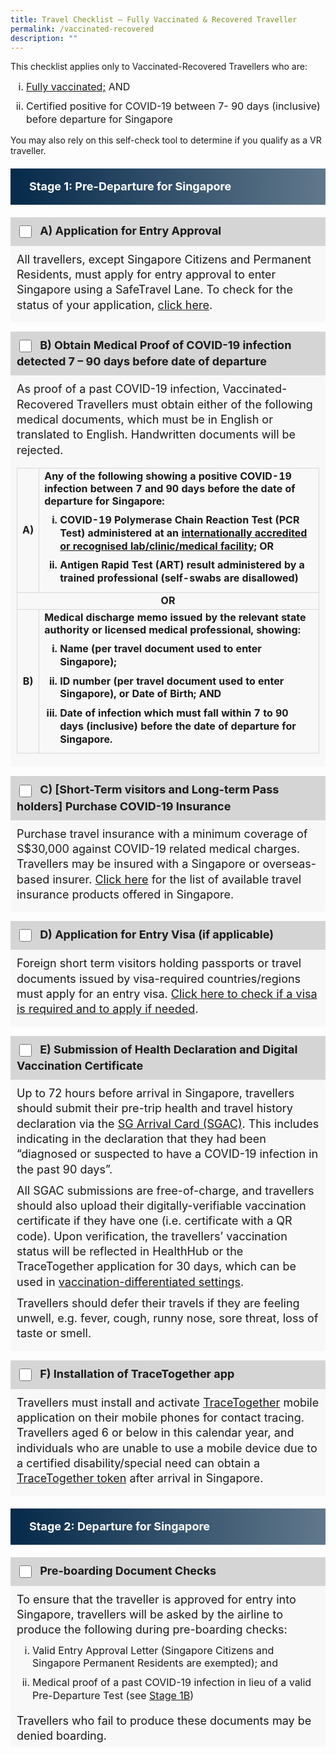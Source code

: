 ```yaml
---
title: Travel Checklist – Fully Vaccinated & Recovered Traveller
permalink: /vaccinated-recovered
description: ""
---
```

This checklist applies only to Vaccinated-Recovered Travellers who are:

<ol style="padding-left:25px; font-size:16px; margin-top:0px; margin-bottom:0px; list-style-type:lower-roman;">
	<li style="font-size:16px; margin-top:10px; margin-bottom:8px; line-height:1.3; "><a href="/health/vtsg" target="_blank">Fully vaccinated;</a> AND</li>
		<li style="font-size:16px; margin-top:10px; margin-bottom:8px; line-height:1.3; ">Certified positive for COVID-19 between 7- 90 days (inclusive) before departure for Singapore</li>
	</ol>
	
You may also rely on this self-check tool to determine if you qualify as a VR traveller.

<div style="background: linear-gradient(90deg, #072b4b, #61788c); border-left:10px #072b4b solid; color: #FFFFFF; font-size: 18px; line-height: 28px; padding: 15px 20px 15px 20px; margin: 20px 0px 20px 0px;"><b>Stage 1: Pre-Departure for Singapore</b></div>

<div style="padding:10px 10px 10px 10px; margin-bottom:0px; line-height:1.35; background-color:#d5d5d5; font-size:18px;">
<input class="box" type="checkbox" style="width:20px; height:20px; vertical-align:middle;" id="1A"><label class="box" for="1A">&nbsp;&nbsp;<b>A) Application for Entry Approval</b></label></div>
<div style="padding:10px 10px 5px 10px; margin-bottom:10px; line-height:1.35; background-color:#f8f8f8; font-size:18px;">
	<p style=" font-size:18px; margin-top: 0px; margin-bottom:10px; line-height:1.35;">All travellers, except Singapore Citizens and Permanent Residents, must apply for entry approval to enter Singapore using a SafeTravel Lane. To check for the status of your application, <a href="https://eservices.ica.gov.sg/STO/safeTravel/enquiry" target="_blank">click here</a>.</p>
  </div>
	
<div style="padding:10px 10px 10px 10px; margin-bottom:0px; margin-top:15px; line-height:1.35; background-color:#d5d5d5; font-size:18px;">
<input class="box" type="checkbox" style="width:20px; height:20px; vertical-align:middle;" id="1B"><label class="box" for="1B">&nbsp;&nbsp;<b>B) Obtain Medical Proof of COVID-19 infection detected 7 – 90 days before date of departure</b></label></div>
<div style="padding:10px 10px 5px 10px; margin-bottom:10px; line-height:1.35; background-color:#f8f8f8; font-size:18px;">
	<p style=" font-size:18px; margin-top: 0px; margin-bottom:10px; line-height:1.35;">As proof of a past COVID-19 infection, Vaccinated-Recovered Travellers must obtain either of the following medical documents, which must be in English or translated to English. Handwritten documents will be rejected.</p>
	<table>
	<tr>
		<td style="font-size: 16px; border-left:1px solid #D8D8D8; border-right:1px solid #D8D8D8;border-top:1px solid #D8D8D8; border-bottom:1px solid #D8D8D8;  text-align:center;vertical-align:middle;"><b>A)</b></td>
<td style="font-size: 16px; border-left:1px solid #D8D8D8; border-right:1px solid #D8D8D8;border-top:1px solid #D8D8D8; border-bottom:1px solid #D8D8D8;  vertical-align:middle;"><b>Any of the following showing a positive COVID-19 infection between 7 and 90 days before the date of departure for Singapore:
<ol style="padding-left:25px; font-size:16px; margin-top:0px; margin-bottom:0px; list-style-type:lower-roman;">
	<li style="font-size:16px; margin-top:10px; margin-bottom:8px; line-height:1.3; ">COVID-19 Polymerase Chain Reaction Test (PCR Test) administered at an <a href="https://www.moh.gov.sg/covid-19/statistics/accreditation-bodies-for-covid-19-testing" target="_blank">internationally accredited or recognised lab/clinic/medical facility;</a> OR</li>
		<li style="font-size:16px; margin-top:10px; margin-bottom:8px; line-height:1.3; ">	Antigen Rapid Test (ART) result administered by a trained professional (self-swabs are disallowed)</li>
	</ol>
	</b></td>
	</tr>
<tr>
		<td colspan="2" style="font-size: 16px; border-left:1px solid #D8D8D8; border-right:1px solid #D8D8D8;border-top:1px solid #D8D8D8; border-bottom:1px solid #D8D8D8;  text-align:center;vertical-align:middle;"><b> OR </b></td>
		</tr>
			<tr>
		<td style="font-size: 16px; border-left:1px solid #D8D8D8; border-right:1px solid #D8D8D8;border-top:1px solid #D8D8D8; border-bottom:1px solid #D8D8D8; text-align:center;vertical-align:middle;"><b>B)</b></td>
<td style="font-size: 16px; border-left:1px solid #D8D8D8; border-right:1px solid #D8D8D8;border-top:1px solid #D8D8D8; border-bottom:1px solid #D8D8D8;  vertical-align:middle;"><b>Medical discharge memo issued by the relevant state authority or licensed medical professional, showing:
	<ol style="padding-left:25px; font-size:16px; margin-top:0px; margin-bottom:0px; list-style-type:lower-roman;">
		<li style="font-size:16px; margin-top:10px; margin-bottom:8px; line-height:1.3; ">Name (per travel document used to enter Singapore);</li>
				<li style="font-size:16px; margin-top:10px; margin-bottom:8px; line-height:1.3; ">ID number (per travel document used to enter Singapore), or Date of Birth; AND</li>
				<li style="font-size:16px; margin-top:10px; margin-bottom:8px; line-height:1.3; ">Date of infection which must fall within 7 to 90 days (inclusive) before the date of departure for Singapore.</li>
	</ol>
	</b></td>
		</tr>
	</table>
  </div>
	
<div style="padding:10px 10px 10px 10px; margin-bottom:0px; margin-top:15px; line-height:1.35; background-color:#d5d5d5; font-size:18px;">
<input class="box" type="checkbox" style="width:20px; height:20px; vertical-align:middle;" id="1C"><label class="box" for="1C">&nbsp;&nbsp;<b>C) [Short-Term visitors and Long-term Pass holders] Purchase COVID-19 Insurance</b></label></div>
<div style="padding:10px 10px 5px 10px; margin-bottom:10px; line-height:1.35; background-color:#f8f8f8; font-size:18px;">
	<p style=" font-size:18px; margin-top: 0px; margin-bottom:10px; line-height:1.35;">Purchase travel insurance with a minimum coverage of S$30,000 against COVID-19 related medical charges. Travellers may be insured with a Singapore or overseas-based insurer. <a href="/health/insurance-and-treatment" target="_blank">Click here</a> for the list of available travel insurance products offered in Singapore.</p>
	</div>
	
<div style="padding:10px 10px 10px 10px; margin-bottom:0px; margin-top:15px; line-height:1.35; background-color:#d5d5d5; font-size:18px;">
<input class="box" type="checkbox" style="width:20px; height:20px; vertical-align:middle;" id="1D"><label class="box" for="1D">&nbsp;&nbsp;<b>D) Application for Entry Visa (if applicable)</b></label></div>
<div style="padding:10px 10px 5px 10px; margin-bottom:10px; line-height:1.35; background-color:#f8f8f8; font-size:18px;">
	<p style=" font-size:18px; margin-top: 0px; margin-bottom:10px; line-height:1.35;">Foreign short term visitors holding passports or travel documents issued by visa-required countries/regions must apply for an entry visa. <a href="https://www.ica.gov.sg/enter-depart/entry_requirements/visa_requirements" target="_blank">Click here to check if a visa is required and to apply if needed</a>.</p>
	</div>
	
<div style="padding:10px 10px 10px 10px; margin-bottom:0px; margin-top:15px; line-height:1.35; background-color:#d5d5d5; font-size:18px;">
<input class="box" type="checkbox" style="width:20px; height:20px; vertical-align:middle;" id="1E"><label class="box" for="1E">&nbsp;&nbsp;<b>E) Submission of Health Declaration and Digital Vaccination Certificate</b></label></div>
<div style="padding:10px 10px 5px 10px; margin-bottom:10px; line-height:1.35; background-color:#f8f8f8; font-size:18px;">
	<p style=" font-size:18px; margin-top: 0px; margin-bottom:10px; line-height:1.35;">Up to 72 hours before arrival in Singapore, travellers should submit their pre-trip health and travel history declaration via the <a href="https://eservices.ica.gov.sg/sgarrivalcard/" target="_blank">SG Arrival Card (SGAC)</a>. This includes indicating in the declaration that they had been “diagnosed or suspected to have a COVID-19 infection in the past 90 days”.</p>
		<p style=" font-size:18px; margin-top: 0px; margin-bottom:10px; line-height:1.35;">All SGAC submissions are free-of-charge, and travellers should also upload their digitally-verifiable vaccination certificate if they have one (i.e. certificate with a QR code). Upon verification, the travellers’ vaccination status will be reflected in HealthHub or the TraceTogether application for 30 days, which can be used in <a href="https://go.gov.sg/moh-smm" target="_blank">vaccination-differentiated settings</a>.</p>
		<p style=" font-size:18px; margin-top: 0px; margin-bottom:10px; line-height:1.35;">Travellers should defer their travels if they are feeling unwell, e.g. fever, cough, runny nose, sore threat, loss of taste or smell.</p>
	</div>
	
<div style="padding:10px 10px 10px 10px; margin-bottom:0px; margin-top:15px; line-height:1.35; background-color:#d5d5d5; font-size:18px;">
<input class="box" type="checkbox" style="width:20px; height:20px; vertical-align:middle;" id="1F"><label class="box" for="1F">&nbsp;&nbsp;<b>F) Installation of TraceTogether app</b></label></div>
<div style="padding:10px 10px 5px 10px; margin-bottom:10px; line-height:1.35; background-color:#f8f8f8; font-size:18px;">
	<p style=" font-size:18px; margin-top: 0px; margin-bottom:10px; line-height:1.35;">Travellers must install and activate <a href="https://www.tracetogether.gov.sg/" target="_blank">TraceTogether</a> mobile application on their mobile phones for contact tracing. Travellers aged 6 or below in this calendar year, and individuals who are unable to use a mobile device due to a certified disability/special need can obtain a <a href="/health/tt-for-travellers" target="_blank">TraceTogether token</a> after arrival in Singapore.</p>
	</div>


<div style="background: linear-gradient(90deg, #072b4b, #61788c); border-left:10px #072b4b solid; color: #FFFFFF; font-size: 18px; line-height: 28px; padding: 15px 20px 15px 20px; margin: 20px 0px 20px 0px;"><b>Stage 2: Departure for Singapore</b></div>

<div style="padding:10px 10px 10px 10px; margin-bottom:0px; line-height:1.35; background-color:#d5d5d5; font-size:18px;">
<input class="box" type="checkbox" style="width:20px; height:20px; vertical-align:middle;" id="2A"><label class="box" for="2A">&nbsp;&nbsp;<b>Pre-boarding Document Checks</b></label></div>
<div style="padding:10px 10px 5px 10px; margin-bottom:10px; line-height:1.35; background-color:#f8f8f8; font-size:18px;">
	<p style=" font-size:18px; margin-top: 0px; margin-bottom:10px; line-height:1.35;">To ensure that the traveller is approved for entry into Singapore, travellers will be asked by the airline to produce the following during pre-boarding checks:<ol style="padding-left:25px; font-size:16px; margin-top:0px; margin-bottom:0px; list-style-type:lower-roman;">
	<li style="font-size:16px; margin-top:10px; margin-bottom:8px; line-height:1.3; ">Valid Entry Approval Letter (Singapore Citizens and Singapore Permanent Residents are exempted); and</li>
		<li style="font-size:16px; margin-top:10px; margin-bottom:0px; line-height:1.3; ">Medical proof of a past COVID-19 infection in lieu of a valid Pre-Departure Test (see <a href="#1B">Stage 1B</a>)</li>
	</ol>
	</p>
	  <p style=" font-size:18px; margin-top: 0px; margin-bottom:0px; line-height:1.35;">Travellers who fail to produce these documents may be denied boarding.</p>
	</div>